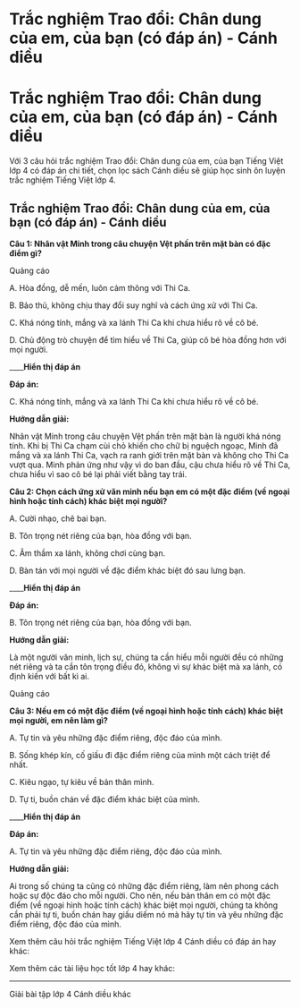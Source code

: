 # Trắc nghiệm Trao đổi: Chân dung của em, của bạn (có đáp án) - Cánh diều

# Trắc nghiệm Trao đổi: Chân dung của em, của bạn (có đáp án) - Cánh diều

Với 3 câu hỏi trắc nghiệm Trao đổi: Chân dung của em, của bạn Tiếng Việt lớp 4 có đáp án chi tiết, chọn lọc sách Cánh diều sẽ giúp học sinh ôn luyện trắc nghiệm Tiếng Việt lớp 4.

## Trắc nghiệm Trao đổi: Chân dung của em, của bạn (có đáp án) - Cánh diều

**Câu 1: Nhân vật Minh trong câu chuyện Vệt phấn trên mặt bàn có đặc điểm gì?**

Quảng cáo

A. Hòa đồng, dễ mến, luôn cảm thông với Thi Ca.

B. Bảo thủ, không chịu thay đổi suy nghĩ và cách ứng xử với Thi Ca.

C. Khá nóng tính, mắng và xa lánh Thi Ca khi chưa hiểu rõ về cô bé.

D. Chủ động trò chuyện để tìm hiểu về Thi Ca, giúp cô bé hòa đồng hơn với mọi người.

____**Hiển thị đáp án**

**Đáp án:**

C. Khá nóng tính, mắng và xa lánh Thi Ca khi chưa hiểu rõ về cô bé.

**Hướng dẫn giải:**

Nhân vật Minh trong câu chuyện Vệt phấn trên mặt bàn là người khá nóng tính. Khi bị Thi Ca chạm cùi chỏ khiến cho chữ bị nguệch ngoạc, Minh đã mắng và xa lánh Thi Ca, vạch ra ranh giới trên mặt bàn và không cho Thi Ca vượt qua. Minh phản ứng như vậy vì do ban đầu, cậu chưa hiểu rõ về Thi Ca, chưa hiểu vì sao cô bé lại phải viết bằng tay trái.

**Câu 2: Chọn cách ứng xử văn minh nếu bạn em có một đặc điểm (về ngoại hình hoặc tính cách) khác biệt mọi người?**

A. Cười nhạo, chê bai bạn.

B. Tôn trọng nét riêng của bạn, hòa đồng với bạn.

C. Âm thầm xa lánh, không chơi cùng bạn.

D. Bàn tán với mọi người về đặc điểm khác biệt đó sau lưng bạn.

____**Hiển thị đáp án**

**Đáp án:**

B. Tôn trọng nét riêng của bạn, hòa đồng với bạn.

**Hướng dẫn giải:**

Là một người văn minh, lịch sự, chúng ta cần hiểu mỗi người đều có những nét riêng và ta cần tôn trọng điều đó, không vì sự khác biệt mà xa lánh, có định kiến với bất kì ai.

Quảng cáo

**Câu 3: Nếu em có một đặc điểm (về ngoại hình hoặc tính cách) khác biệt mọi người, em nên làm gì?**

A. Tự tin và yêu những đặc điểm riêng, độc đáo của mình.

B. Sống khép kín, cố giấu đi đặc điểm riêng của mình một cách triệt để nhất.

C. Kiêu ngạo, tự kiêu về bản thân mình.

D. Tự ti, buồn chán về đặc điểm khác biệt của mình.

____**Hiển thị đáp án**

**Đáp án:**

A. Tự tin và yêu những đặc điểm riêng, độc đáo của mình.

**Hướng dẫn giải:**

Ai trong số chúng ta cũng có những đặc điểm riêng, làm nên phong cách hoặc sự độc đáo cho mỗi người. Cho nên, nếu bản thân em có một đặc điểm (về ngoại hình hoặc tính cách) khác biệt mọi người, chúng ta không cần phải tự ti, buồn chán hay giấu diếm nó mà hãy tự tin và yêu những đặc điểm riêng, độc đáo của mình.

Xem thêm câu hỏi trắc nghiệm Tiếng Việt lớp 4 Cánh diều có đáp án hay khác:

Xem thêm các tài liệu học tốt lớp 4 hay khác:

* * *

Giải bài tập lớp 4 Cánh diều khác
